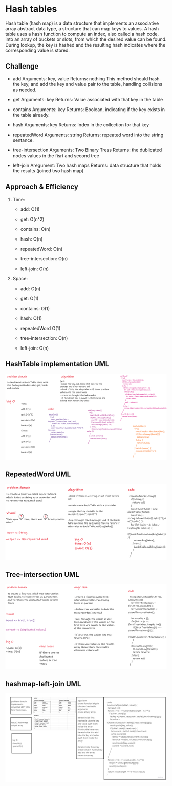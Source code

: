 # Hash tables
>
Hash table (hash map) is a data structure that implements an associative array abstract data type, a structure that can map keys to values. A hash table uses a hash function to compute an index, also called a hash code, into an array of buckets or slots, from which the desired value can be found. During lookup, the key is hashed and the resulting hash indicates where the corresponding value is stored.

## Challenge

* add Arguments: key, value Returns: nothing This method should hash the key, and add the key and value pair to the table, handling collisions as needed.

* get Arguments: key Returns: Value associated with that key in the table

* contains Arguments: key Returns: Boolean, indicating if the key exists in the table already.

* hash Arguments: key Returns: Index in the collection for that key

* repeatedWord Arguments: string Returns: repeated word into the string sentance.

* tree-intersection Arguments: Two Binary Tress Returns: the dublicated nodes values in the fisrt and second tree

* left-join Aregument: Two hash maps Returns: data structure that holds the results (joined two hash map)

## Approach & Efficiency

1. Time:

    * add: O(1)

    * get: O(n^2)

    * contains: O(n)

    * hash: O(n)

    * repeatedWord: O(n)

    * tree-intersection: O(n)

    * left-join: O(n)

2. Space:

    * add: O(n)

    * get: O(1)

    * contains: O(1)

    * hash: O(1)

    * repeatedWord O(1)

    * tree-intersection: O(n)

    * left-join: O(n)

## HashTable implementation UML

![hash](./assets/hash.png)

## RepeatedWord UML

![repeated](./assets/repeated.png)

## Tree-intersection UML

![treeIntersection](./assets/treeIntersection.png)

## hashmap-left-join UML

![left](./assets/left.jpg)
